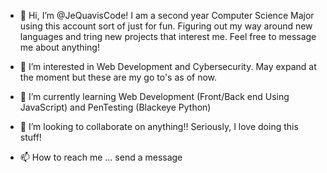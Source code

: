 - 👋 Hi, I’m @JeQuavisCode! I am a second year Computer Science Major using this account sort of just for fun. Figuring out my way around new languages and
 tring new projects that interest me. Feel free to message me about anything!
 
- 👀 I’m interested in Web Development and Cybersecurity. May expand at the moment but these are my go to's as of now.

- 🌱 I’m currently learning Web Development (Front/Back end Using JavaScript) and PenTesting (Blackeye Python)

- 💞️ I’m looking to collaborate on anything!! Seriously, I love doing this stuff!

- 📫 How to reach me ... send a message

<!---
JeQuavisCode/JeQuavisCode is a ✨ special ✨ repository because its `README.md` (this file) appears on your GitHub profile.
You can click the Preview link to take a look at your changes.
--->
